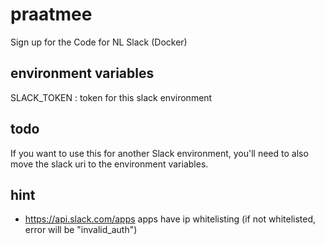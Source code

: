 # praatmee
Sign up for the Code for NL Slack (Docker)

## environment variables
SLACK_TOKEN : token for this slack environment

## todo
If you want to use this for another Slack environment, you'll need to also move the slack uri to the environment variables.

## hint
- https://api.slack.com/apps apps have ip whitelisting (if not whitelisted, error will be "invalid_auth")
